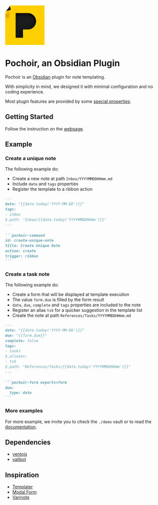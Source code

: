 ![](./docs/favicon.png)

# Pochoir, an Obsidian Plugin

Pochoir is an [Obsidian](https://obsidian.md/) plugin for note templating.

With simplicity in mind, we designed it with minimal configuration and no coding experience.

Most plugin features are provided by some [special properties](https://furiouzz.github.io/obsidian-pochoir/special-properties/overview).

## Getting Started

Follow the instruction on the [webpage](https://furiouzz.github.io/obsidian-pochoir/).

## Example

### Create a unique note

The following example do:
- Create a new note at path `Inbox/YYYYMMDDHHmm.md`
- Include `date` and `tags` properties
- Register the template to a ribbon action

````md
---
date: "{{date.today('YYYY-MM-DD')}}"
tags:
- inbox
$.path: "Inbox/{{date.today('YYYYMMDDHHmm')}}"
---

```pochoir-command
id: create-unique-note
title: Create Unique Note
action: create
trigger: ribbon
```
````

### Create a task note

The following example do:
- Create a form that will be displayed at template execution
- The value `form.due` is filled by the form result
- `date`, `due`, `complete` and `tags` properties are included to the note
- Register an alias `tsk` for a quicker suggestion in the template list
- Create the note at path `References/Tasks/YYYYMMDDHHmm.md`

````md
---
date: "{{date.today('YYYY-MM-DD')}}"
due: "{{form.due}}"
complete: false
tags:
- tasks
$.aliases:
- tsk
$.path: "References/Tasks/{{date.today('YYYYMMDDHHmm')}}"
---

```pochoir-form exports=form
due:
  type: date
```
````

### More examples

For more example, we invite you to check the `./demo` vault or to read the [documentation](https://furiouzz.github.io/obsidian-pochoir/).

## Dependencies
- [ventojs](https://github.com/ventojs/vento)
- [valibot](https://valibot.dev/)

## Inspiration

* [Templater](https://github.com/SilentVoid13/Templater)
* [Modal Form](https://github.com/danielo515/obsidian-modal-form/)
* [Varinote](https://github.com/gsarig/obsidian-varinote)
